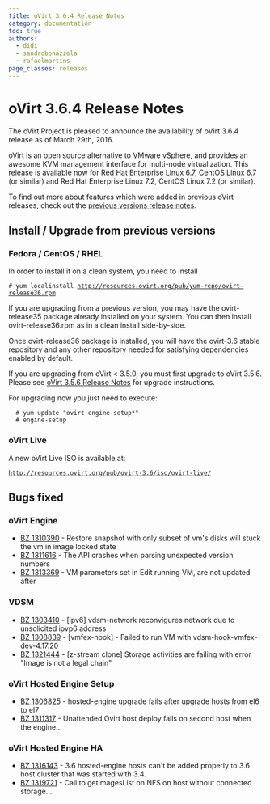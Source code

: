 ```yaml
---
title: oVirt 3.6.4 Release Notes
category: documentation
toc: true
authors:
  - didi
  - sandrobonazzola
  - rafaelmartins
page_classes: releases
---
```


# oVirt 3.6.4 Release Notes

The oVirt Project is pleased to announce the availability of oVirt 3.6.4 release as of March 29th, 2016.

oVirt is an open source alternative to VMware vSphere, and provides an awesome KVM management interface for multi-node virtualization. This release is available now for Red Hat Enterprise Linux 6.7, CentOS Linux 6.7 (or similar) and Red Hat Enterprise Linux 7.2, CentOS Linux 7.2 (or similar).

To find out more about features which were added in previous oVirt releases,
check out the [previous versions release notes](/develop/release-management/releases/).

## Install / Upgrade from previous versions

### Fedora / CentOS / RHEL

In order to install it on a clean system, you need to install

`# yum localinstall `[`http://resources.ovirt.org/pub/yum-repo/ovirt-release36.rpm`](http://resources.ovirt.org/pub/yum-repo/ovirt-release36.rpm)

If you are upgrading from a previous version, you may have the ovirt-release35 package already installed on your system. You can then install ovirt-release36.rpm as in a clean install side-by-side.

Once ovirt-release36 package is installed, you will have the ovirt-3.6 stable repository and any other repository needed for satisfying dependencies enabled by default.

If you are upgrading from oVirt < 3.5.0, you must first upgrade to oVirt 3.5.6. Please see [oVirt 3.5.6 Release Notes](/develop/release-management/releases/3.5.6/) for upgrade instructions.

For upgrading now you just need to execute:

      # yum update "ovirt-engine-setup*"
      # engine-setup


### oVirt Live

A new oVirt Live ISO is available at:

[`http://resources.ovirt.org/pub/ovirt-3.6/iso/ovirt-live/`](http://resources.ovirt.org/pub/ovirt-3.6/iso/ovirt-live/)

## Bugs fixed

### oVirt Engine

 - [BZ 1310390](https://bugzilla.redhat.com/show_bug.cgi?id=1310390) - Restore snapshot with only subset of vm's disks will stuck the vm in image locked state
 - [BZ 1311616](https://bugzilla.redhat.com/show_bug.cgi?id=1311616) - The API crashes when parsing unexpected version numbers
 - [BZ 1313369](https://bugzilla.redhat.com/show_bug.cgi?id=1313369) - VM parameters set in Edit running VM, are not updated after

### VDSM

 - [BZ 1303410](https://bugzilla.redhat.com/show_bug.cgi?id=1303410) - [ipv6] vdsm-network reconvigures network due to unsolicited ipvp6 address
 - [BZ 1308839](https://bugzilla.redhat.com/show_bug.cgi?id=1308839) - [vmfex-hook] - Failed to run VM with vdsm-hook-vmfex-dev-4.17.20
 - [BZ 1321444](https://bugzilla.redhat.com/show_bug.cgi?id=1321444) - [z-stream clone] Storage activities are failing with error "Image is not a legal chain"

### oVirt Hosted Engine Setup

 - [BZ 1306825](https://bugzilla.redhat.com/show_bug.cgi?id=1306825) - hosted-engine upgrade fails after upgrade hosts from el6 to el7
 - [BZ 1311317](https://bugzilla.redhat.com/show_bug.cgi?id=1311317) - Unattended Ovirt host deploy fails on second host when the engine...

### oVirt Hosted Engine HA

 - [BZ 1316143](https://bugzilla.redhat.com/show_bug.cgi?id=1316143) - 3.6 hosted-engine hosts can't be added properly to 3.6 host cluster that was started with 3.4.
 - [BZ 1319721](https://bugzilla.redhat.com/show_bug.cgi?id=1319721) - Call to getImagesList on NFS on host without connected storage...

